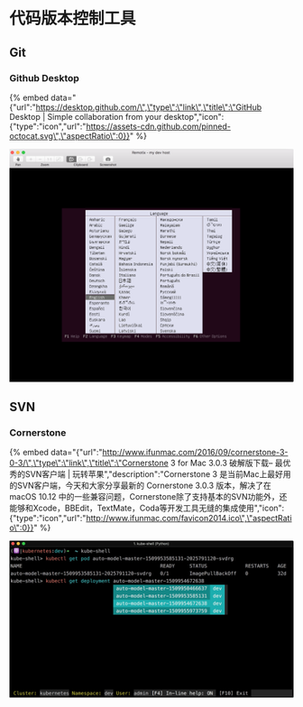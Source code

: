 # 代码版本控制工具

## Git

### Github Desktop

{% embed data="{\"url\":\"https://desktop.github.com/\",\"type\":\"link\",\"title\":\"GitHub Desktop \| Simple collaboration from your desktop\",\"icon\":{\"type\":\"icon\",\"url\":\"https://assets-cdn.github.com/pinned-octocat.svg\",\"aspectRatio\":0}}" %}



![](.gitbook/assets/image%20%282%29.png)

## SVN

### Cornerstone

{% embed data="{\"url\":\"http://www.ifunmac.com/2016/09/cornerstone-3-0-3/\",\"type\":\"link\",\"title\":\"Cornerstone 3 for Mac 3.0.3 破解版下载– 最优秀的SVN客户端 \| 玩转苹果\",\"description\":\"Cornerstone 3 是当前Mac上最好用的SVN客户端，今天和大家分享最新的 Cornerstone 3.0.3 版本，解决了在macOS 10.12 中的一些兼容问题，Cornerstone除了支持基本的SVN功能外，还能够和Xcode，BBEdit，TextMate，Coda等开发工具无缝的集成使用\",\"icon\":{\"type\":\"icon\",\"url\":\"http://www.ifunmac.com/favicon2014.ico\",\"aspectRatio\":0}}" %}



![](.gitbook/assets/image%20%285%29.png)





